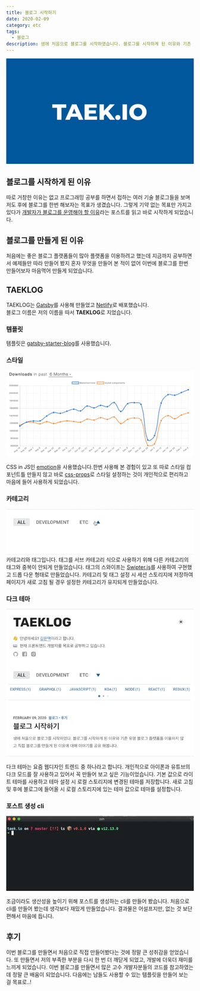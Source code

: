 ```yaml
---
title: 블로그 시작하기
date: 2020-02-09
category: etc
tags:
  - 블로그
description: 생에 처음으로 블로그를 시작하였습니다. 블로그를 시작하게 된 이유와 기존 유명 블로그 플랫폼을 이용하지 않고 직접 블로그를 만들게 된 이유에 대해 이야기를 공유 해봅니다.
---
```


![blog url image](../../../assets/blog-name.svg)

## 블로그를 시작하게 된 이유

따로 거창한 이유는 없고 프로그래밍 공부를 하면서 접하는 여러 기술 블로그들을 보며 저도 후에 블로그를 한번 해보자는 목표가 생겼습니다. 그렇게 기약 없는 목표만 가지고 있다가 [개발자가 블로그를 운영해야 할 이유](https://taegon.kim/archives/7107)라는 포스트를 읽고 바로 시작하게 되었습니다.

## 블로그를 만들게 된 이유

처음에는 좋은 블로그 플랫폼들이 많아 플랫폼을 이용하려고 했는데 지금까지 공부하면서 예제들만 따라 만들어 봤지 혼자 무엇을 만들어 본 적이 없어 이번에 블로그를 한번 만들어보자 마음먹어 만들게 되었습니다.

## TAEKLOG

TAEKLOG는 [Gatsby](https://www.gatsbyjs.org/)를 사용해 만들었고 [Netlify](https://www.netlify.com/)로 배포했습니다.<br>
블로그 이름은 저의 이름을 따서 **TAEKLOG**로 지었습니다.

### 템플릿

템플릿은 [gatsby-starter-blog](https://github.com/gatsbyjs/gatsby-starter-blog)를 사용했습니다.

### 스타일

![npm trends](images/npm-trends.png)

CSS in JS인 [emotion](https://emotion.sh/docs/introduction)을 사용했습니다.한번 사용해 본 경험이 있고 또 따로 스타일 컴포넌트틀 만들지 않고 바로 [css-props](https://emotion.sh/docs/css-prop)로 스타일 설정하는 것이 개인적으로 편리하고 마음에 들어 사용하게 되었습니다.

### 카테고리

![카테고리](./images/category.gif)
카테고리와 태그입니다. 태그를 서브 카테고리 식으로 사용하기 위해 다른 카테고리의 태그와 중복이 안되게 만들었습니다. 태그의 스와이프는 [Swipter.js](https://swiperjs.com/)를 사용하여 구현했고 드롭 다운 형태로 만들었습니다. 카테고리 및 태그 설정 시 세션 스토리지에 저장하여 페이지가 새로 고침 될 경우 설정한 카테고리가 유지되게 만들었습니다.

### 다크 테마

![다크 테마](./images/dark-mode.gif)

다크 테마는 요즘 웹디자인 트렌드 중 하나라고 합니다. 개인적으로 아이폰과 유튜브의 다크 모드를 잘 사용하고 있어서 꼭 만들어 보고 싶은 기능이었습니다. 기본 값으로 라이트 테마를 사용하고 테마 설정 시 로컬 스토리지에 변경된 테마를 저장합니다. 새로 고침 및 후에 블로그에 들어올 시 로컬 스토리지에 있는 테마 값으로 테마를 설정합니다.

### 포스트 생성 cli

![cli](./images/cli.gif)

조금이라도 생산성을 높이기 위해 포스트를 생성하는 cli를 만들어 봤습니다. 처음으로 cli를 만들어 봤는데 생각보다 재밌게 만들었습니다. 결과물은 어설프지만, 없는 것 보단 편해서 마음에 듭니다.

## 후기

이번 블로그를 만들면서 처음으로 직접 만들어봤다는 것에 정말 큰 성취감을 얻었습니다. 또 만들면서 저의 부족한 부분을 다시 한 번 더 깨닫게 되었고, 개발에 더욱더 재미를 느끼게 되었습니다. 이번 블로그를 만들면서 많은 고수 개발자분들의 코드를 참고하였는데 정말 큰 배움이 되었습니다. 다음에는 남들도 사용할 수 있는 템플릿을 만들어 보는 걸 목표로..!

